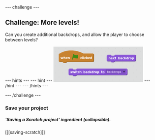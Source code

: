 --- challenge ---

## Challenge: More levels!
Can you create additional backdrops, and allow the player to choose between levels?

--- hints ---
--- hint ---
![screenshot](images/boat-levels-blocks.png)
--- /hint ---
--- /hints ---

--- /challenge ---

### Save your project

##### 'Saving a Scratch project' ingredient (collapsible).
[[[saving-scratch]]]
